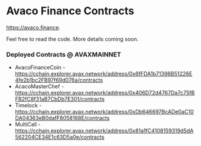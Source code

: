 # Avaco Finance Contracts

https://avaco.finance. 

Feel free to read the code. More details coming soon.


### Deployed Contracts @ AVAXMAINNET
- AvacoFinanceCoin - https://cchain.explorer.avax.network/address/0x6fFDA1b71398B51226E4fe2b1bc2FB97f69d076a/contracts
- AcacoMasterChef - https://cchain.explorer.avax.network/address/0x406D72d4767Da7c75fBFB2fC8f31aB7CbDb7E301/contracts
- Timelock - https://cchain.explorer.avax.network/address/0xDb646697BcADe0aC10DA04363eB0dafF8058168E/contracts
- MultiCall - https://cchain.explorer.avax.network/address/0x81a1fC4108159319d5dA562204CE34E1c63D5a0e/contracts
